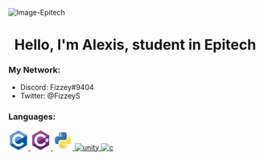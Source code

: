 ![Image-Epitech](https://newsroom.ionis-group.com/wp-content/uploads/2021/10/LOGO-EPITECH-BASELINE-QUADRI-2021.png)
<h1 align="center">Hello, I'm Alexis, student in Epitech</h1>

### **My Network**:
* Discord: Fizzey#9404
* Twitter: @FizzeyS

### **Languages**:
<p align="left"> <a href="https://www.cprogramming.com/" target="_blank" rel="noreferrer"> <img src="https://raw.githubusercontent.com/devicons/devicon/master/icons/c/c-original.svg" alt="c" width="40" height="40"/> </a> <a href="https://www.w3schools.com/cs/" target="_blank" rel="noreferrer"> <img src="https://raw.githubusercontent.com/devicons/devicon/master/icons/csharp/csharp-original.svg" alt="csharp" width="40" height="40"/> </a> <a href="https://www.linux.org/" target="_blank" rel="noreferrer"> <img src="https://raw.githubusercontent.com/devicons/devicon/master/icons/python/python-original.svg" alt="python" width="40" height="40"/> </a> <a href="https://unity.com/" target="_blank" rel="noreferrer"> <img src="https://www.vectorlogo.zone/logos/unity3d/unity3d-icon.svg" alt="unity" width="40" height="40"/> </a> <a href="https://www.cprogramming.com/" target="_blank" rel="noreferrer"> <img src="https://www.bing.com/images/search?view=detailV2&ccid=iIXOmGDz&id=067B3153AF4F67BFDEC253E557B1DBF796FD33BA&thid=OIP.iIXOmGDzrtTJmdwbn7cGMwHaEJ&mediaurl=https%3a%2f%2flogos-download.com%2fwp-content%2fuploads%2f2016%2f10%2fJava_logo_icon.png&cdnurl=https%3a%2f%2fth.bing.com%2fth%2fid%2fR.8885ce9860f3aed4c999dc1b9fb70633%3frik%3dujP9lvfbsVflUw%26pid%3dImgRaw%26r%3d0&exph=2419&expw=4321&q=image+java+logo&simid=608051508463031865&FORM=IRPRST&ck=01BA87897D2F915E5890999812240A83&selectedIndex=3&ajaxhist=0&ajaxserp=0" alt="c" width="40" height="40"/> </p>
